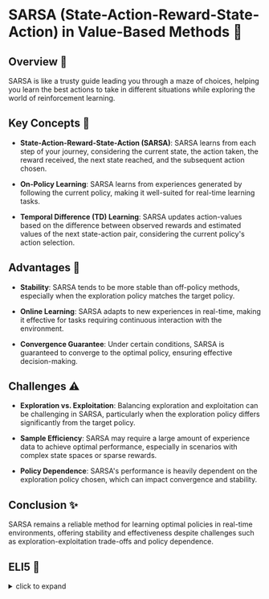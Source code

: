 # SARSA (State-Action-Reward-State-Action) in Value-Based Methods 🚀

## Overview 🌟

SARSA is like a trusty guide leading you through a maze of choices, helping you learn the best actions to take in different situations while exploring the world of reinforcement learning.

## Key Concepts 🔑

- **State-Action-Reward-State-Action (SARSA)**: SARSA learns from each step of your journey, considering the current state, the action taken, the reward received, the next state reached, and the subsequent action chosen.

- **On-Policy Learning**: SARSA learns from experiences generated by following the current policy, making it well-suited for real-time learning tasks.

- **Temporal Difference (TD) Learning**: SARSA updates action-values based on the difference between observed rewards and estimated values of the next state-action pair, considering the current policy's action selection.

## Advantages 🌈

- **Stability**: SARSA tends to be more stable than off-policy methods, especially when the exploration policy matches the target policy.

- **Online Learning**: SARSA adapts to new experiences in real-time, making it effective for tasks requiring continuous interaction with the environment.

- **Convergence Guarantee**: Under certain conditions, SARSA is guaranteed to converge to the optimal policy, ensuring effective decision-making.

## Challenges ⚠️

- **Exploration vs. Exploitation**: Balancing exploration and exploitation can be challenging in SARSA, particularly when the exploration policy differs significantly from the target policy.

- **Sample Efficiency**: SARSA may require a large amount of experience data to achieve optimal performance, especially in scenarios with complex state spaces or sparse rewards.

- **Policy Dependence**: SARSA's performance is heavily dependent on the exploration policy chosen, which can impact convergence and stability.

## Conclusion ✨

SARSA remains a reliable method for learning optimal policies in real-time environments, offering stability and effectiveness despite challenges such as exploration-exploitation trade-offs and policy dependence.

## ELI5 🧒

<details>
  <summary>click to expand</summary>
  
  ## Simple Understanding
  Think of SARSA as a helpful friend guiding you through a magical forest, teaching you the best ways to navigate and make decisions to find hidden treasures.

  ## Exploring the Forest with SARSA 🌳🔍

  1. **The Adventure Begins**: SARSA guides you through the forest, learning from each step you take and the rewards you receive. It adjusts its advice based on what you learn along the way.

  2. **Learning from Mistakes**: As you encounter challenges, SARSA helps you learn from your mistakes and make better decisions in similar situations in the future.

  3. **Adapting to the Environment**: With SARSA's guidance, you adapt to the changing forest landscape, refining your strategies to maximize rewards and minimize risks.

  ## The Power of SARSA 💪🎯

  1. **Steady Guidance**: SARSA provides steady guidance, helping you make informed decisions and navigate the forest with confidence.

  2. **Continuous Learning**: With SARSA, you embark on a journey of continuous learning and improvement, becoming a more skilled adventurer over time.

  ## Test time 📄🖋
  
  Now, let's see if you got the concept right! Here are a few easy multiple-choice questions, pick the right answer:
  
  1. What is the primary advantage of SARSA over off-policy methods like Q-learning?
   - [ ] A. Higher computational efficiency.
   - [ ] B. More stable learning, especially when exploration policy matches target policy.
   - [ ] C. Greater sample efficiency in high-dimensional state spaces.

  <details>
    <summary>Click to reveal the correct answer and explanation</summary>

     > **Correct Answer:** B. More stable learning, especially when exploration policy matches target policy.
     > 
     > **Explanation:** SARSA tends to be more stable than off-policy methods like Q-learning, particularly when the exploration policy matches the target policy, leading to smoother learning curves and improved convergence.
  </details>
  
  2. In SARSA, what sequence of events does the algorithm consider during learning?
   - [ ] A. State-Action-Reward.
   - [ ] B. Action-Reward-Next State.
   - [ ] C. State-Action-Reward-Next State-Action.

  <details>
    <summary>Click to reveal the correct answer and explanation</summary>

     > **Correct Answer:** C. State-Action-Reward-Next State-Action.
     > 
     > **Explanation:** SARSA considers the sequence of events: State-Action-Reward-Next State-Action during learning, making updates based on the observed rewards and subsequent actions taken.
  </details>
  
  3. What is one challenge faced by SARSA in reinforcement learning?
   - [ ] A. Limited exploration capabilities.
   - [ ] B. High computational complexity.
   - [ ] C. Balancing exploration and exploitation.

  <details>
    <summary>Click to reveal the correct answer and explanation</summary>

     > **Correct Answer:** C. Balancing exploration and exploitation.
     > 
     > **Explanation:** One challenge faced by SARSA is balancing exploration (trying new actions) and exploitation (leveraging known actions) to ensure effective learning and optimal decision-making.
  </details>

  
The questions are quite simple and beginner friendly. Unfortunately if you miss even one, I recommend you to focus and go through the concept again. 

<h2 align= 'center'><b><font size = "10"> Happy learning! ☺ <font></b></h2>

